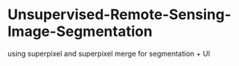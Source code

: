 # Unsupervised-Remote-Sensing-Image-Segmentation
using superpixel and superpixel merge for segmentation + UI
